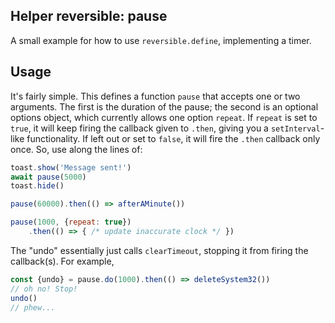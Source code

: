 ## Helper reversible: pause

A small example for how to use `reversible.define`, implementing a timer.

## Usage

It's fairly simple. This defines a function `pause` that accepts one or two arguments. The first is the duration of the pause; the second is an optional options object, which currently allows one option `repeat`. If `repeat` is set to `true`, it will keep firing the callback given to `.then`, giving you a `setInterval`-like functionality. If left out or set to `false`, it will fire the `.then` callback only once. So, use along the lines of:
```js
toast.show('Message sent!')
await pause(5000)
toast.hide()

pause(60000).then(() => afterAMinute())

pause(1000, {repeat: true})
    .then(() => { /* update inaccurate clock */ })
```
The "undo" essentially just calls `clearTimeout`, stopping it from firing the callback(s). For example,
```js
const {undo} = pause.do(1000).then(() => deleteSystem32())
// oh no! Stop!
undo()
// phew...
```
